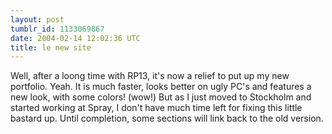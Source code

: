 ```yaml
---
layout: post
tumblr_id: 1133069867
date: 2004-02-14 12:02:36 UTC
title: le new site
---
```


Well, after a loong time with RP13, it's now a relief to put up my new portfolio. Yeah. It is much faster, looks better on ugly PC's and features a new look, with some colors! (wow!) But as I just moved to Stockholm and started working at Spray, I don't have much time left for fixing this little bastard up. Until completion, some sections will link back to the old version.
